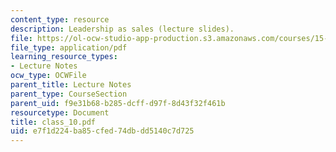 ```yaml
---
content_type: resource
description: Leadership as sales (lecture slides).
file: https://ol-ocw-studio-app-production.s3.amazonaws.com/courses/15-969-dynamic-leadership-using-improvisation-in-business-fall-2004/e7f1d224ba85cfed74dbdd5140c7d725_class_10.pdf
file_type: application/pdf
learning_resource_types:
- Lecture Notes
ocw_type: OCWFile
parent_title: Lecture Notes
parent_type: CourseSection
parent_uid: f9e31b68-b285-dcff-d97f-8d43f32f461b
resourcetype: Document
title: class_10.pdf
uid: e7f1d224-ba85-cfed-74db-dd5140c7d725
---
```

